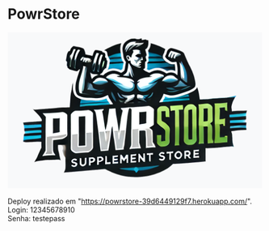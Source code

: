 # PowrStore

![PowrStore](static/imagens/powerstore.png)

Deploy realizado em "https://powrstore-39d6449129f7.herokuapp.com/". </br>
Login: 12345678910</br>
Senha: testepass
